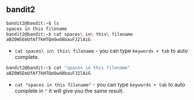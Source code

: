 ## bandit2

```bash
bandit2@bandit:~$ ls
spaces in this filename
bandit2@bandit:~$ cat spaces\ in\ this\ filename
aBZ0W5EmUfAf7kHTQeOwd8bauFJ2lAiG
```
- ` cat spaces\ in\ this\ filename ` - you can type ` keywords + tab ` to auto complete.

```bash
bandit2@bandit:~$ cat "spaces in this filename"
aBZ0W5EmUfAf7kHTQeOwd8bauFJ2lAiG
```
- ` cat "spaces in this filename" ` - you can type ` keywords + tab ` to auto complete in ` " ` it will give you the same result.